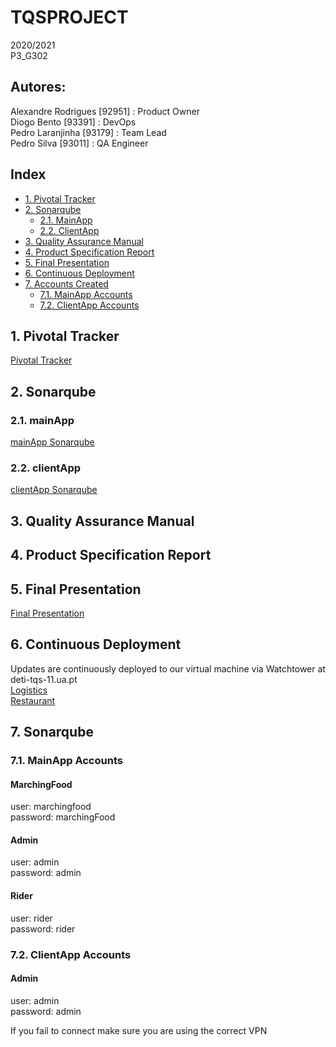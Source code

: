 # TQSPROJECT
2020/2021 \
P3_G302 
## Autores:
Alexandre Rodrigues [92951] : Product Owner\
Diogo Bento [93391] : DevOps \
Pedro Laranjinha [93179] : Team Lead\
Pedro Silva [93011] : QA Engineer

## Index
- [1. Pivotal Tracker](#1-pivotal-tracker)
- [2. Sonarqube](#2-sonarqube)
  - [2.1. MainApp](#21-mainApp)
  - [2.2. ClientApp](#22-clientApp)
- [3. Quality Assurance Manual](#3-quality-assurance-manual)
- [4. Product Specification Report](#4-product-specification-report)
- [5. Final Presentation](#5-final-presentation)
- [6. Continuous Deployment](#6-continuous-deployment)
- [7. Accounts Created](#7-accounts-created)
  - [7.1. MainApp Accounts](#71-mainApp-accounts)
  - [7.2. ClientApp Accounts](#72-clientApp-accounts)



 ## 1. Pivotal Tracker
[Pivotal Tracker](https://www.pivotaltracker.com/n/projects/2499427)

## 2. Sonarqube
### 2.1. mainApp
[mainApp Sonarqube](https://sonarcloud.io/dashboard?branch=dev&id=buckaroo69_TQSPROJECT)
### 2.2. clientApp
[clientApp Sonarqube](https://sonarcloud.io/dashboard?branch=dev&id=tqs-side-client)
## 3. Quality Assurance Manual

## 4. Product Specification Report

## 5. Final Presentation
[Final Presentation](https://drive.google.com/file/d/15P4AhhRrBMvCzAPtatxokMu5ji7zNPNn/view?usp=sharing)

## 6. Continuous Deployment
Updates are continuously deployed to our virtual machine via Watchtower at deti-tqs-11.ua.pt\
[Logistics](http://deti-tqs-11.ua.pt:8080)\
[Restaurant](http://deti-tqs-11.ua.pt:8000)


## 7. Sonarqube
### 7.1. MainApp Accounts
#### MarchingFood
user: marchingfood<br/>
password: marchingFood

#### Admin
user: admin<br/>
password: admin

#### Rider
user: rider<br/>
password: rider


### 7.2. ClientApp Accounts
#### Admin
user: admin<br/>
password: admin





If you fail to connect make sure you are using the correct VPN
